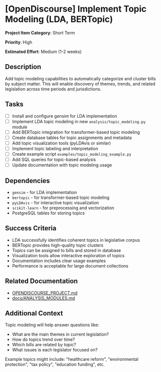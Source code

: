 # [OpenDiscourse] Implement Topic Modeling (LDA, BERTopic)

**Project Item Category**: Short Term

**Priority**: High

**Estimated Effort**: Medium (1-2 weeks)

## Description

Add topic modeling capabilities to automatically categorize and cluster bills by subject matter. This will enable discovery of themes, trends, and related legislation across time periods and jurisdictions.

## Tasks

- [ ] Install and configure gensim for LDA implementation
- [ ] Implement LDA topic modeling in new `analysis/topic_modeling.py` module
- [ ] Add BERTopic integration for transformer-based topic modeling
- [ ] Create database tables for topic assignments and metadata
- [ ] Add topic visualization tools (pyLDAvis or similar)
- [ ] Implement topic labeling and interpretation
- [ ] Create example script `examples/topic_modeling_example.py`
- [ ] Add SQL queries for topic-based analysis
- [ ] Update documentation with topic modeling usage

## Dependencies

- `gensim` - for LDA implementation
- `bertopic` - for transformer-based topic modeling
- `pyLDAvis` - for interactive topic visualization
- `scikit-learn` - for preprocessing and vectorization
- PostgreSQL tables for storing topics

## Success Criteria

- LDA successfully identifies coherent topics in legislative corpus
- BERTopic provides high-quality topic clusters
- Topics can be assigned to bills and stored in database
- Visualization tools allow interactive exploration of topics
- Documentation includes clear usage examples
- Performance is acceptable for large document collections

## Related Documentation

- [OPENDISCOURSE_PROJECT.md](../../OPENDISCOURSE_PROJECT.md#2-implement-topic-modeling-lda-bertopic)
- [docs/ANALYSIS_MODULES.md](../../docs/ANALYSIS_MODULES.md)

## Additional Context

Topic modeling will help answer questions like:
- What are the main themes in current legislation?
- How do topics trend over time?
- Which bills are related by topic?
- What issues is each legislator focused on?

Example topics might include: "healthcare reform", "environmental protection", "tax policy", "education funding", etc.
